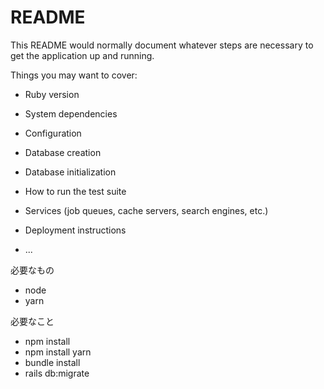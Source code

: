 # README

This README would normally document whatever steps are necessary to get the
application up and running.

Things you may want to cover:

* Ruby version

* System dependencies

* Configuration

* Database creation

* Database initialization

* How to run the test suite

* Services (job queues, cache servers, search engines, etc.)

* Deployment instructions

* ...

必要なもの
- node
- yarn

必要なこと
- npm install 
- npm install yarn
- bundle install
- rails db:migrate